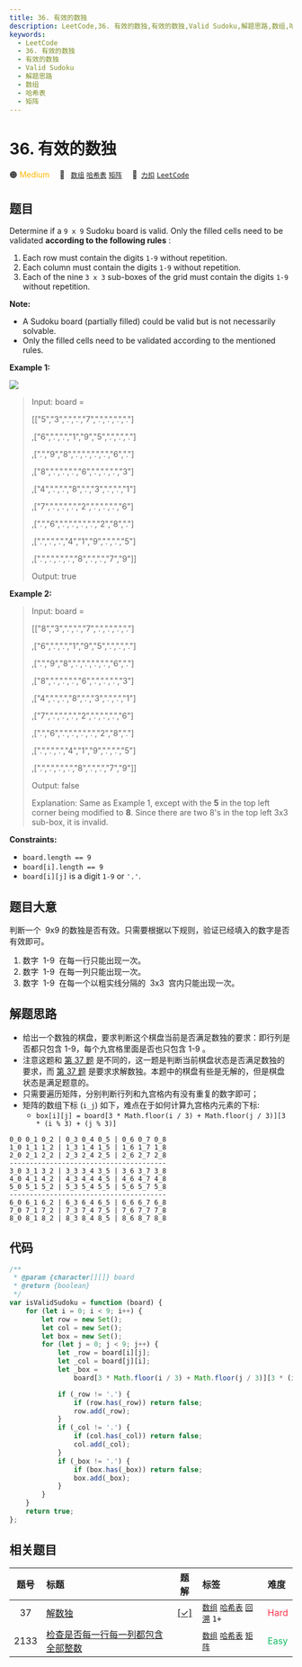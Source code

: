 ```yaml
---
title: 36. 有效的数独
description: LeetCode,36. 有效的数独,有效的数独,Valid Sudoku,解题思路,数组,哈希表,矩阵
keywords:
  - LeetCode
  - 36. 有效的数独
  - 有效的数独
  - Valid Sudoku
  - 解题思路
  - 数组
  - 哈希表
  - 矩阵
---
```


# 36. 有效的数独

🟠 <font color=#ffb800>Medium</font>&emsp; 🔖&ensp; [`数组`](/tag/array.md) [`哈希表`](/tag/hash-table.md) [`矩阵`](/tag/matrix.md)&emsp; 🔗&ensp;[`力扣`](https://leetcode.cn/problems/valid-sudoku) [`LeetCode`](https://leetcode.com/problems/valid-sudoku)

## 题目

Determine if a `9 x 9` Sudoku board is valid. Only the filled cells need to be validated **according to the following rules** :

1. Each row must contain the digits `1-9` without repetition.
2. Each column must contain the digits `1-9` without repetition.
3. Each of the nine `3 x 3` sub-boxes of the grid must contain the digits `1-9` without repetition.

**Note:**

- A Sudoku board (partially filled) could be valid but is not necessarily solvable.
- Only the filled cells need to be validated according to the mentioned rules.

**Example 1:**

![](https://upload.wikimedia.org/wikipedia/commons/thumb/f/ff/Sudoku-by-L2G-20050714.svg/250px-Sudoku-by-L2G-20050714.svg.png)

> Input: board =
>
> [["5","3",".",".","7",".",".",".","."]
>
> ,["6",".",".","1","9","5",".",".","."]
>
> ,[".","9","8",".",".",".",".","6","."]
>
> ,["8",".",".",".","6",".",".",".","3"]
>
> ,["4",".",".","8",".","3",".",".","1"]
>
> ,["7",".",".",".","2",".",".",".","6"]
>
> ,[".","6",".",".",".",".","2","8","."]
>
> ,[".",".",".","4","1","9",".",".","5"]
>
> ,[".",".",".",".","8",".",".","7","9"]]
>
> Output: true

**Example 2:**

> Input: board =
>
> [["8","3",".",".","7",".",".",".","."]
>
> ,["6",".",".","1","9","5",".",".","."]
>
> ,[".","9","8",".",".",".",".","6","."]
>
> ,["8",".",".",".","6",".",".",".","3"]
>
> ,["4",".",".","8",".","3",".",".","1"]
>
> ,["7",".",".",".","2",".",".",".","6"]
>
> ,[".","6",".",".",".",".","2","8","."]
>
> ,[".",".",".","4","1","9",".",".","5"]
>
> ,[".",".",".",".","8",".",".","7","9"]]
>
> Output: false
>
> Explanation: Same as Example 1, except with the **5** in the top left corner being modified to **8**. Since there are two 8's in the top left 3x3 sub-box, it is invalid.

**Constraints:**

- `board.length == 9`
- `board[i].length == 9`
- `board[i][j]` is a digit `1-9` or `'.'`.

## 题目大意

判断一个  9x9 的数独是否有效。只需要根据以下规则，验证已经填入的数字是否有效即可。

1. 数字  1-9  在每一行只能出现一次。
2. 数字  1-9  在每一列只能出现一次。
3. 数字  1-9  在每一个以粗实线分隔的  3x3  宫内只能出现一次。

## 解题思路

- 给出一个数独的棋盘，要求判断这个棋盘当前是否满足数独的要求：即行列是否都只包含 1-9，每个九宫格里面是否也只包含 1-9 。
- 注意这题和 [第 37 题](./0037.md) 是不同的，这一题是判断当前棋盘状态是否满足数独的要求，而 [第 37 题](./0037.md) 是要求求解数独。本题中的棋盘有些是无解的，但是棋盘状态是满足题意的。
- 只需要遍历矩阵，分别判断行列和九宫格内有没有重复的数字即可；
- 矩阵的数组下标 (`i_j`) 如下，难点在于如何计算九宫格内元素的下标:
  - `box[i][j] = board[3 * Math.floor(i / 3) + Math.floor(j / 3)][3 * (i % 3) + (j % 3)]`

```
0_0 0_1 0_2 | 0_3 0_4 0_5 | 0_6 0_7 0_8
1_0 1_1 1_2 | 1_3 1_4 1_5 | 1_6 1_7 1_8
2_0 2_1 2_2 | 2_3 2_4 2_5 | 2_6 2_7 2_8
---------------------------------------
3_0 3_1 3_2 | 3_3 3_4 3_5 | 3_6 3_7 3_8
4_0 4_1 4_2 | 4_3 4_4 4_5 | 4_6 4_7 4_8
5_0 5_1 5_2 | 5_3 5_4 5_5 | 5_6 5_7 5_8
---------------------------------------
6_0 6_1 6_2 | 6_3 6_4 6_5 | 6_6 6_7 6_8
7_0 7_1 7_2 | 7_3 7_4 7_5 | 7_6 7_7 7_8
8_0 8_1 8_2 | 8_3 8_4 8_5 | 8_6 8_7 8_8
```

## 代码

```javascript
/**
 * @param {character[][]} board
 * @return {boolean}
 */
var isValidSudoku = function (board) {
	for (let i = 0; i < 9; i++) {
		let row = new Set();
		let col = new Set();
		let box = new Set();
		for (let j = 0; j < 9; j++) {
			let _row = board[i][j];
			let _col = board[j][i];
			let _box =
				board[3 * Math.floor(i / 3) + Math.floor(j / 3)][3 * (i % 3) + (j % 3)];

			if (_row != '.') {
				if (row.has(_row)) return false;
				row.add(_row);
			}
			if (_col != '.') {
				if (col.has(_col)) return false;
				col.add(_col);
			}
			if (_box != '.') {
				if (box.has(_box)) return false;
				box.add(_box);
			}
		}
	}
	return true;
};
```

## 相关题目

<!-- prettier-ignore -->
| 题号 | 标题 | 题解 | 标签 | 难度 |
| :------: | :------ | :------: | :------ | :------ |
| 37 | [解数独](https://leetcode.com/problems/sudoku-solver) | [[✓]](/problem/0037.md) |  [`数组`](/tag/array.md) [`哈希表`](/tag/hash-table.md) [`回溯`](/tag/backtracking.md) `1+` | <font color=#ff334b>Hard</font> |
| 2133 | [检查是否每一行每一列都包含全部整数](https://leetcode.com/problems/check-if-every-row-and-column-contains-all-numbers) |  |  [`数组`](/tag/array.md) [`哈希表`](/tag/hash-table.md) [`矩阵`](/tag/matrix.md) | <font color=#15bd66>Easy</font> |